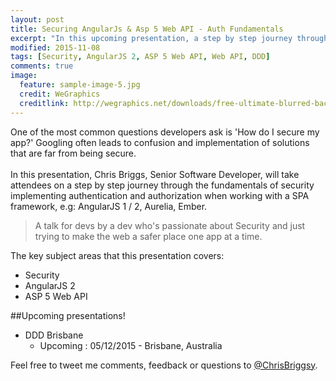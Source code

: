 ```yaml
---
layout: post
title: Securing AngularJs & Asp 5 Web API - Auth Fundamentals
excerpt: "In this upcoming presentation, a step by step journey through the fundamentals of security implementing authentication and authorization when working with a SPA framework, e.g: AngularJS 1 / 2, Aurelia, Ember!"
modified: 2015-11-08
tags: [Security, AngularJS 2, ASP 5 Web API, Web API, DDD]
comments: true
image:
  feature: sample-image-5.jpg
  credit: WeGraphics
  creditlink: http://wegraphics.net/downloads/free-ultimate-blurred-background-pack/
---
```


One of the most common questions developers ask is 'How do I secure my app?' Googling often leads to confusion and implementation of solutions that are far from being secure.<br><br>In this presentation, Chris Briggs, Senior Software Developer, will take attendees on a step by step journey through the fundamentals of security implementing authentication and authorization when working with a SPA framework, e.g: AngularJS 1 / 2, Aurelia, Ember.
  
> A talk for devs by a dev who's passionate about Security and just trying to make the web a safer place one app at a time. 

The key subject areas that this presentation covers: 

* Security 
* AngularJS 2 
* ASP 5 Web API

##Upcoming presentations!

* DDD Brisbane
  * Upcoming : 05/12/2015 - Brisbane, Australia
  
Feel free to tweet me comments, feedback or questions to [@ChrisBriggsy](https://twitter.com/ChrisBriggsy).